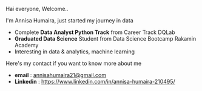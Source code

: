 Hai everyone, Welcome..

I'm Annisa Humaira, just started my journey in data

- Complete **Data Analyst Python Track** from Career Track DQLab
- **Graduated Data Science** Student from Data Science Bootcamp Rakamin Academy
- Interesting in data & analytics, machine learning

Here's my contact if you want to know more about me
- **email** : annisahumaira21@gmail.com
- **Linkedin** : https://www.linkedin.com/in/annisa-humaira-210495/
